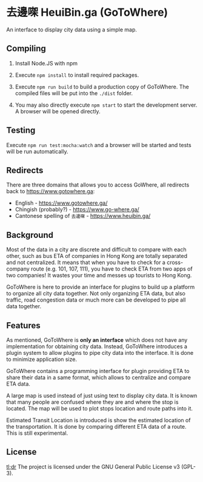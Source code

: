 ﻿# 去邊㗎 HeuiBin.ga (GoToWhere)
An interface to display city data using a simple map.

## Compiling

1. Install Node.JS with npm

2. Execute ```npm install``` to install required packages.

3. Execute ```npm run build``` to build a production copy of GoToWhere. The compiled files will be put into the ```./dist``` folder.

4. You may also directly execute ```npm start``` to start the development server. A browser will be opened directly.

## Testing

Execute ```npm run test:mocha:watch``` and a browser will be started and tests will be run automatically.

## Redirects
There are three domains that allows you to access GoWhere, all redirects back to https://www.gotowhere.ga:

- English - https://www.gotowhere.ga/
- Chingish (probably?) - https://www.go-where.ga/
- Cantonese spelling of <code>去邊㗎</code> - https://www.heuibin.ga/

## Background
Most of the data in a city are discrete and difficult to compare with each other, such as bus ETA of companies in Hong Kong are totally separated and not centralized. It means that when you have to check for a cross-company route (e.g. 101, 107, 111), you have to check ETA from two apps of two companies! It wastes your time and messes up tourists to Hong Kong.

GoToWhere is here to provide an interface for plugins to build up a platform to organize all city data together. Not only organizing ETA data, but also traffic, road congestion data or much more can be developed to pipe all data together.

## Features
As mentioned, GoToWhere is **only an interface** which does not have any implementation for obtaining city data. Instead, GoToWhere introduces a plugin system to allow plugins to pipe city data into the interface. It is done to minimize application size.

GoToWhere contains a programming interface for plugin providing ETA to share their data in a same format, which allows to centralize and compare ETA data.

A large map is used instead of just using text to display city data. It is known that many people are confused where they are and where the stop is located. The map will be used to plot stops location and route paths into it.

Estimated Transit Location is introduced is show the estimated location of the transportation. It is done by comparing different ETA data of a route. This is still experimental.

## License
[tl;dr](https://tldrlegal.com/license/gnu-general-public-license-v3-(gpl-3)) The project is licensed under the GNU General Public License v3 (GPL-3).